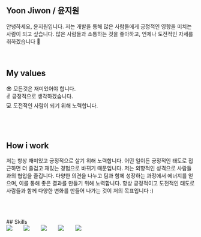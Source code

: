 ## Yoon Jiwon / 윤지원
안녕하세요, 윤지원입니다. 저는 개발을 통해 많은 사람들에게 긍정적인 영향을 미치는 사람이 되고 싶습니다. 
많은 사람들과 소통하는 것을 좋아하고, 언제나 도전적인 자세를 취하겠습니다 🥰
<br />
<br />
<br />
## My values
😎 모든것은 재미있어야 합니다.<br />
✌️ 긍정적으로 생각하겠습니다.<br />
💻 도전적인 사람이 되기 위해 노력합니다.<br />
<br />
<br />
<br />
## How i work
저는 항상 재미있고 긍정적으로 살기 위해 노력합니다. 어떤 일이든 긍정적인 태도로 접근하면 더 즐겁고 재밌는 경험으로 바뀌기 때문입니다. 
저는 외향적인 성격으로 사람들과의 협업을 즐깁니다. 다양한 의견을 나누고 팀과 함께 성장하는 과정에서 에너지를 얻으며, 이를 통해 좋은 결과를 만들기 위해 노력합니다. 
항상 긍정적이고 도전적인 태도로 사람들과 함께 다양한 변화를 만들어 나가는 것이 저의 목표입니다 :)

<br />
<br />
<br />
## Skills
<div style="display:flex;gap:30px;flex-wrap:wrap;">
  <img src="https://img.shields.io/badge/Python-3776AB?style=for-the-badge&logo=python&logoColor=white">
  <img src="https://img.shields.io/badge/TensorFlow-FF6F00?style=for-the-badge&logo=tensorflow&logoColor=white">
  <img src="https://img.shields.io/badge/Ubuntu-E95420?style=for-the-badge&logo=ubuntu&logoColor=white">
  <img src="https://img.shields.io/badge/WSL-0a97f5?style=for-the-badge&logo=linux&logoColor=white">
  <img src="https://img.shields.io/badge/MySQL-00000F?style=for-the-badge&logo=mysql&logoColor=white">
  
</div>
<br />
<br />
<br />

